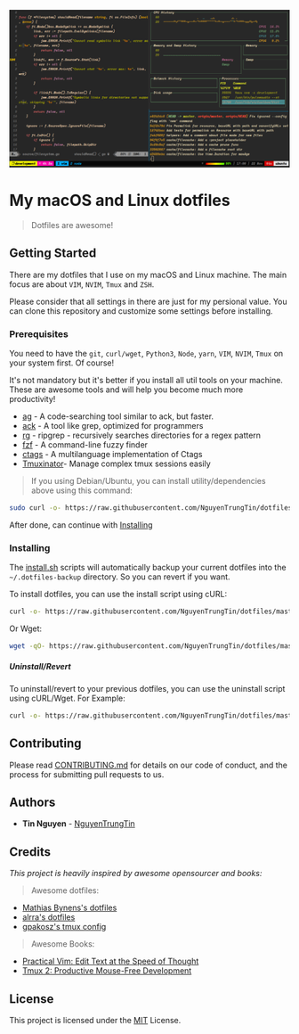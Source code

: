 ![Dotfiles](screenshot.png)


# My macOS and Linux dotfiles

> Dotfiles are awesome!

## Getting Started

There are my dotfiles that I use on my macOS and Linux machine. The main focus are about `VIM`, `NVIM`, `Tmux` and `ZSH`.

Please consider that all settings in there are just for my persional value. You can clone this repository and customize some settings before installing.

### Prerequisites

You need to have the `git`, `curl/wget`, `Python3`, `Node`, `yarn`, `VIM`, `NVIM`, `Tmux` on your system first. Of course!

It's not mandatory but it's better if you install all util tools on your machine. These are awesome tools and will help you become much more productivity!

- [ag](https://github.com/ggreer/the_silver_searcher) - A code-searching tool similar to ack, but faster.
- [ack](https://beyondgrep.com/) - A tool like grep, optimized for programmers
- [rg](https://github.com/BurntSushi/ripgrep) - ripgrep - recursively searches directories for a regex pattern
- [fzf](https://github.com/junegunn/fzf) - A command-line fuzzy finder
- [ctags](http://ctags.sourceforge.net/) - A multilanguage implementation of Ctags
- [Tmuxinator](https://github.com/tmuxinator/tmuxinator)- Manage complex tmux sessions easily

> If you using Debian/Ubuntu, you can install utility/dependencies above using this command:

```sh
sudo curl -o- https://raw.githubusercontent.com/NguyenTrungTin/dotfiles/master/ubuntu.sh | bash
```
After done, can continue with [Installing](#Installing)

### Installing

The [install.sh](install.sh) scripts will automatically backup your current dotfiles into the `~/.dotfiles-backup` directory. So you can revert if you want.

To install dotfiles, you can use the install script using cURL:

```sh
curl -o- https://raw.githubusercontent.com/NguyenTrungTin/dotfiles/master/install.sh | bash
```

Or Wget:

```sh
wget -qO- https://raw.githubusercontent.com/NguyenTrungTin/dotfiles/master/install.sh | bash
```

##### Uninstall/Revert

To uninstall/revert to your previous dotfiles, you can use the uninstall script using cURL/Wget. For Example:

```sh
curl -o- https://raw.githubusercontent.com/NguyenTrungTin/dotfiles/master/uninstall.sh | bash
```

## Contributing

Please read [CONTRIBUTING.md](CONTRIBUTING.md) for details on our code of conduct, and the process for submitting pull requests to us.

## Authors

* **Tin Nguyen** - [NguyenTrungTin](https://github.com/NguyenTrungTin)

## Credits

*This project is heavily inspired by awesome opensourcer and books:*

> Awesome dotfiles:
- [Mathias Bynens's dotfiles](https://github.com/mathiasbynens/dotfiles)
- [alrra's dotfiles](https://github.com/mathiasbynens/dotfiles)
- [gpakosz's tmux config](https://github.com/gpakosz/.tmux)

> Awesome Books:
- [Practical Vim: Edit Text at the Speed of Thought](https://pragprog.com/book/dnvim2/practical-vim-second-edition)
- [Tmux 2: Productive Mouse-Free Development](https://pragprog.com/book/bhtmux2/tmux-2)

## License

This project is licensed under the [MIT](LICENSE.md) License.

